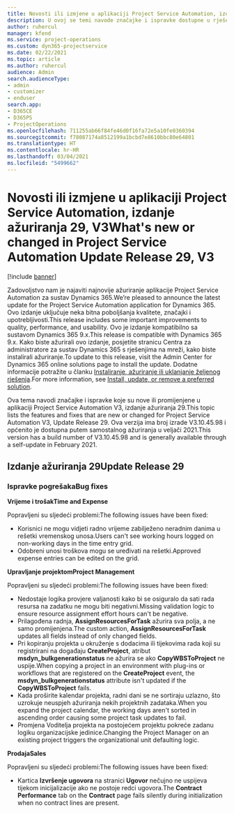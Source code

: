 ```yaml
---
title: Novosti ili izmjene u aplikaciji Project Service Automation, izdanje ažuriranja 29, V3
description: U ovoj se temi navode značajke i ispravke dostupne u rješenju Project Service Automation, izdanje ažuriranja 29, V3.
author: ruhercul
manager: kfend
ms.service: project-operations
ms.custom: dyn365-projectservice
ms.date: 02/22/2021
ms.topic: article
ms.author: ruhercul
audience: Admin
search.audienceType:
- admin
- customizer
- enduser
search.app:
- D365CE
- D365PS
- ProjectOperations
ms.openlocfilehash: 711255ab66f84fe46d0f16fa72e5a10fe0360394
ms.sourcegitcommit: f78087174a8512199a1bcbd7e8610bbc80e64801
ms.translationtype: HT
ms.contentlocale: hr-HR
ms.lasthandoff: 03/04/2021
ms.locfileid: "5499662"
---
```

# <a name="whats-new-or-changed-in-project-service-automation-update-release-29-v3"></a><span data-ttu-id="f4489-103">Novosti ili izmjene u aplikaciji Project Service Automation, izdanje ažuriranja 29, V3</span><span class="sxs-lookup"><span data-stu-id="f4489-103">What's new or changed in Project Service Automation Update Release 29, V3</span></span>

[!include [banner](../includes/psa-now-project-operations.md)]

<span data-ttu-id="f4489-104">Zadovoljstvo nam je najaviti najnovije ažuriranje aplikacije Project Service Automation za sustav Dynamics 365.</span><span class="sxs-lookup"><span data-stu-id="f4489-104">We’re pleased to announce the latest update for the Project Service Automation application for Dynamics 365.</span></span> <span data-ttu-id="f4489-105">Ovo izdanje uključuje neka bitna poboljšanja kvalitete, značajki i upotrebljivosti.</span><span class="sxs-lookup"><span data-stu-id="f4489-105">This release includes some important improvements to quality, performance, and usability.</span></span> <span data-ttu-id="f4489-106">Ovo je izdanje kompatibilno sa sustavom Dynamics 365 9.x.</span><span class="sxs-lookup"><span data-stu-id="f4489-106">This release is compatible with Dynamics 365 9.x.</span></span> <span data-ttu-id="f4489-107">Kako biste ažurirali ovo izdanje, posjetite stranicu Centra za administratore za sustav Dynamics 365 s rješenjima na mreži, kako biste instalirali ažuriranje.</span><span class="sxs-lookup"><span data-stu-id="f4489-107">To update to this release, visit the Admin Center for Dynamics 365 online solutions page to install the update.</span></span> <span data-ttu-id="f4489-108">Dodatne informacije potražite u članku [Instaliranje, ažuriranje ili uklanjanje željenog rješenja](https://docs.microsoft.com/power-platform/admin/install-remove-preferred-solution).</span><span class="sxs-lookup"><span data-stu-id="f4489-108">For more information, see [Install, update, or remove a preferred solution](https://docs.microsoft.com/power-platform/admin/install-remove-preferred-solution).</span></span>

<span data-ttu-id="f4489-109">Ova tema navodi značajke i ispravke koje su nove ili promijenjene u aplikaciji Project Service Automation V3, izdanje ažuriranja 29.</span><span class="sxs-lookup"><span data-stu-id="f4489-109">This topic lists the features and fixes that are new or changed for Project Service Automation V3, Update Release 29.</span></span> <span data-ttu-id="f4489-110">Ova verzija ima broj izrade V3.10.45.98 i općenito je dostupna putem samostalnog ažuriranja u veljači 2021.</span><span class="sxs-lookup"><span data-stu-id="f4489-110">This version has a build number of V3.10.45.98 and is generally available through a self-update in February 2021.</span></span>

## <a name="update-release-29"></a><span data-ttu-id="f4489-111">Izdanje ažuriranja 29</span><span class="sxs-lookup"><span data-stu-id="f4489-111">Update Release 29</span></span>

### <a name="bug-fixes"></a><span data-ttu-id="f4489-112">Ispravke pogrešaka</span><span class="sxs-lookup"><span data-stu-id="f4489-112">Bug fixes</span></span>

<span data-ttu-id="f4489-113">**Vrijeme i trošak**</span><span class="sxs-lookup"><span data-stu-id="f4489-113">**Time and Expense**</span></span>

<span data-ttu-id="f4489-114">Popravljeni su sljedeći problemi:</span><span class="sxs-lookup"><span data-stu-id="f4489-114">The following issues have been fixed:</span></span>

- <span data-ttu-id="f4489-115">Korisnici ne mogu vidjeti radno vrijeme zabilježeno neradnim danima u rešetki vremenskog unosa.</span><span class="sxs-lookup"><span data-stu-id="f4489-115">Users can't see working hours logged on non-working days in the time entry grid.</span></span>
- <span data-ttu-id="f4489-116">Odobreni unosi troškova mogu se uređivati na rešetki.</span><span class="sxs-lookup"><span data-stu-id="f4489-116">Approved expense entries can be edited on the grid.</span></span>

<span data-ttu-id="f4489-117">**Upravljanje projektom**</span><span class="sxs-lookup"><span data-stu-id="f4489-117">**Project Management**</span></span>

<span data-ttu-id="f4489-118">Popravljeni su sljedeći problemi:</span><span class="sxs-lookup"><span data-stu-id="f4489-118">The following issues have been fixed:</span></span>

- <span data-ttu-id="f4489-119">Nedostaje logika provjere valjanosti kako bi se osiguralo da sati rada resursa na zadatku ne mogu biti negativni.</span><span class="sxs-lookup"><span data-stu-id="f4489-119">Missing validation logic to ensure resource assignment effort hours can't be negative.</span></span>
- <span data-ttu-id="f4489-120">Prilagođena radnja, **AssignResourcesForTask** ažurira sva polja, a ne samo promijenjena.</span><span class="sxs-lookup"><span data-stu-id="f4489-120">The custom action, **AssignResourcesForTask** updates all fields instead of only changed fields.</span></span>
- <span data-ttu-id="f4489-121">Pri kopiranju projekta u okruženje s dodacima ili tijekovima rada koji su registrirani na događaju **CreateProject**, atribut **msdyn_bulkgenerationstatus** ne ažurira se ako **CopyWBSToProject** ne uspije.</span><span class="sxs-lookup"><span data-stu-id="f4489-121">When copying a project in an environment with plug-ins or workflows that are registered on the **CreateProject** event, the **msdyn_bulkgenerationstatus** attribute isn't updated if the **CopyWBSToProject** fails.</span></span>
- <span data-ttu-id="f4489-122">Kada proširite kalendar projekta, radni dani se ne sortiraju uzlazno, što uzrokuje neuspjeh ažuriranja nekih projektnih zadataka.</span><span class="sxs-lookup"><span data-stu-id="f4489-122">When you expand the project calendar, the working days aren't sorted in ascending order causing some project task updates to fail.</span></span>
- <span data-ttu-id="f4489-123">Promjena Voditelja projekta na postojećem projektu pokreće zadanu logiku organizacijske jedinice.</span><span class="sxs-lookup"><span data-stu-id="f4489-123">Changing the Project Manager on an existing project triggers the organizational unit defaulting logic.</span></span>

<span data-ttu-id="f4489-124">**Prodaja**</span><span class="sxs-lookup"><span data-stu-id="f4489-124">**Sales**</span></span>

<span data-ttu-id="f4489-125">Popravljeni su sljedeći problemi:</span><span class="sxs-lookup"><span data-stu-id="f4489-125">The following issues have been fixed:</span></span>

- <span data-ttu-id="f4489-126">Kartica **Izvršenje ugovora** na stranici **Ugovor** nečujno ne uspijeva tijekom inicijalizacije ako ne postoje redci ugovora.</span><span class="sxs-lookup"><span data-stu-id="f4489-126">The **Contract Performance** tab on the **Contract** page fails silently during initialization when no contract lines are present.</span></span>
